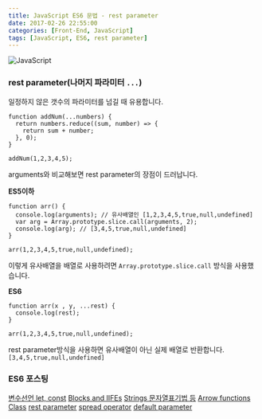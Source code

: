 ```yaml
---
title: JavaScript ES6 문법 - rest parameter
date: 2017-02-26 22:55:00
categories: [Front-End, JavaScript]
tags: [JavaScript, ES6, rest parameter]
---
```


![JavaScript](/image/es6.png)

### rest parameter(나머지 파라미터 `...`)

일정하지 않은 갯수의 파라미터를 넘길 때 유용합니다.

```
function addNum(...numbers) {
  return numbers.reduce((sum, number) => {
    return sum + number;
  }, 0);
}

addNum(1,2,3,4,5);
```

arguments와 비교해보면 rest parameter의 장점이 드러납니다.

**ES5이하**

```
function arr() {
  console.log(arguments); // 유사배열인 [1,2,3,4,5,true,null,undefined]
  var arg = Array.prototype.slice.call(arguments, 2);
  console.log(arg); // [3,4,5,true,null,undefined]
}

arr(1,2,3,4,5,true,null,undefined);
```
이렇게 유사배열을 배열로 사용하려면 `Array.prototype.slice.call` 방식을 사용했습니다.

**ES6**

```
function arr(x , y, ...rest) {
  console.log(rest);
}

arr(1,2,3,4,5,true,null,undefined);
```
rest parameter방식을 사용하면 유사배열이 아닌 실제 배열로 반환합니다. `[3,4,5,true,null,undefined]`

### ES6 포스팅
[변수선언 let, const](https://sharryhong.github.io/2016/12/25/javascript-es6/)
[Blocks and IIFEs](https://sharryhong.github.io/2017/02/02/javascript-es6-blocks/)
[Strings 문자열표기법 등](https://sharryhong.github.io/2017/02/03/javascript-es6-string/)
[Arrow functions](https://sharryhong.github.io/2016/12/26/javascript-es6-arrow-functions/)
[Class](https://sharryhong.github.io/2017/02/06/javascript-es6-class/)
[rest parameter](https://sharryhong.github.io/2017/02/26/javascript-ex6-restparameter/)
[spread operator](https://sharryhong.github.io/2017/02/27/javascript-ex6-spread-operator/)
[default parameter](https://sharryhong.github.io/2017/03/01/javascript-ex6-default-parameter/)

